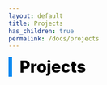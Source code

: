 ```yaml
---
layout: default
title: Projects
has_children: true
permalink: /docs/projects
---
```


<div style="font-size:32px; font-weight: 800; border-left: 7px solid #0687f0; padding-left:15px !important; color:#000000">Projects</div>